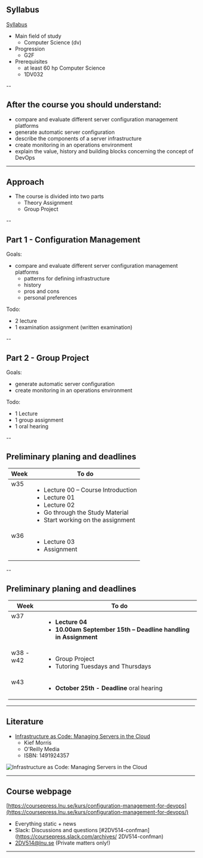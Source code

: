 <!-- Syllabus -->
## Syllabus
[Syllabus](http://kursplan.lnu.se/kursplaner/kursplan-2dv514-1.pdf)
* Main field of study
  * Computer Science (dv)
* Progression
  * G2F
* Prerequisites
  * at least 60 hp Computer Science
  * 1DV032


--
<!-- Goals -->
## After the course you should understand:
<!-- {_style="font-size: 140%"} -->
* compare and evaluate different server configuration management platforms
* generate automatic server configuration
* describe the components of a server infrastructure
* create monitoring in an operations environment
* explain the value, history and building blocks concerning the concept of DevOps

<!-- {_class="lnu-font-size-80 lnu-margin-right-30"} -->


---
## Approach
* The course is divided into two parts
    * Theory Assignment
    * Group Project

<!-- {_style="font-size: 90%"} -->



--
<!-- Part 1 -->
## Part 1 - Configuration Management
Goals:
* compare and evaluate different server configuration management platforms
    * patterns for defining infrastructure
    * history
    * pros and cons
    * personal preferences

<!-- {_style="margin-right: 25%"} -->
Todo:
* 2 lecture
* 1 examination assignment (written examination)

<!-- {_style="font-size: 75%"} -->


--
## Part 2 - Group Project
Goals:
* generate automatic server configuration
* create monitoring in an operations environment

<!-- {_class="lnu-margin-right-30"} -->
Todo:
* 1 Lecture
* 1 group assignment
* 1 oral hearing

<!-- {_style="font-size: 75%"} -->


--
## Preliminary planing  and deadlines
<table style="margin-left: 5px;">
    <thead>
        <tr>
            <th>Week</th>
            <th>To do</th>
        </tr>
    </thead>
    <tbody>
        <tr>
            <td style="vertical-align: top;">w35</td>
            <td>
                <ul>
                    <li>Lecture 00 – Course Introduction   </li>
                    <li>Lecture 01</li>
                    <li>Lecture 02</li>
                    <li>Go through the Study Material</li>
                    <li>Start working on the assignment</li>
                </ul>
            </td>
        </tr>
        <tr>
            <td style="vertical-align: top;">w36</td>
            <td>
                <ul>
                    <li>Lecture 03</li>
                    <li>Assignment</li>
                </ul>
            </td>
        </tr>
    </tbody>
</table>


--
## Preliminary planing  and deadlines
<table style="margin-left: 5px;">
    <thead>
        <tr>
            <th>Week</th>
            <th>To do</th>
        </tr>
    </thead>
    <tbody>
      <tr>
          <td style="vertical-align: top;">w37</td>
          <td>
              <ul>
                  <li><strong>Lecture 04</li>
                  <li><strong>10.00am September 15th – Deadline</strong> handling in Assignment</li>
              </ul>
          </td>
      </tr>
      <tr>
          <td style="vertical-align: top;">w38 - w42</td>
          <td>
              <ul>
                  <li>Group Project</li>
                  <li>Tutoring Tuesdays and Thursdays</li>
              </ul>
          </td>
      </tr>
      <tr>
          <td style="vertical-align: top;">w43</td>
          <td>
              <ul>
                  <li><strong>October 25th - Deadline</strong> oral hearing</li>
              </ul>
          </td>
      </tr>
    </tbody>
</table>


---
<!-- Literature -->
## Literature
* [Infrastructure as Code: Managing Servers in the Cloud](http://www.adlibris.com/se/organisationer/product.aspx?isbn=1491924357)
  * Kief Morris
  * O'Reilly Media
  * ISBN: 1491924357

![Infrastructure as Code: Managing Servers in the Cloud](http://www.adlibris.com/se/organisationer/covers/M/1/49/1491924357.jpg)


---
<!-- webpage -->
## Course webpage
[https://coursepress.lnu.se/kurs/configuration-management-for-devops](https://coursepress.lnu.se/kurs/configuration-management-for-devops/)
* Everything static + news
* Slack: Discussions and questions [#2DV514-confman](https://coursepress.slack.com/archives/ 2DV514-confman)
*  2DV514@lnu.se (Private matters only!)

<!-- {_style="margin-right: 25%"} -->


---
<!-- webpage 
## Course evaluation
[ 2DV514 Course Evaluation Spring 2016]( 2DV514-course-evaluation-vt16.pdf)
-->